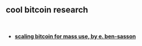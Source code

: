 ## cool bitcoin research

<br>

* **[scaling bitcoin for mass use, by e. ben-sasson](https://starkware.co/blog/scaling-bitcoin-for-mass-use/)**
